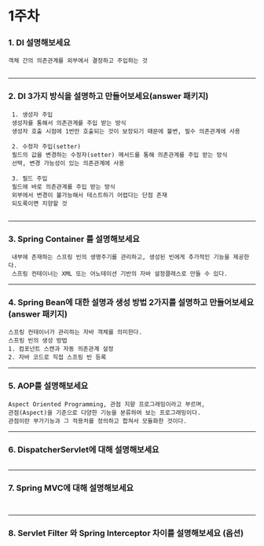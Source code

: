 # 1주차

### 1. DI 설명해보세요

~~~
객체 간의 의존관계를 외부에서 결정하고 주입하는 것
 
~~~

---

### 2. DI 3가지 방식을 설명하고 만들어보세요(answer 패키지)

~~~
 1. 생성자 주입
 생성자를 통해서 의존관계를 주입 받는 방식
 생성자 호출 시점에 1번만 호출되는 것이 보장되기 때문에 불변, 필수 의존관계에 사용
 
 2. 수정자 주입(setter)
 필드의 값을 변경하는 수정자(setter) 메서드를 통해 의존관계를 주입 받는 방식
 선택, 변경 가능성이 있는 의존관계에 사용
 
 3. 필드 주입
 필드에 바로 의존관계를 주입 받는 방식
 외부에서 변경이 불가능해서 테스트하기 어렵다는 단점 존재
 되도록이면 지양할 것
 
~~~

---
### 3. Spring Container 를 설명해보세요

~~~
 내부에 존재하는 스프링 빈의 생명주기를 관리하고, 생성된 빈에게 추가적인 기능을 제공한다.
 스프링 컨테이너는 XML 또는 어노테이션 기반의 자바 설정클래스로 만들 수 있다.
~~~

---

### 4. Spring Bean에 대한 설명과 생성 방법 2가지를 설명하고 만들어보세요(answer 패키지)

~~~
스프링 컨테이너가 관리하는 자바 객체를 의미한다.
스프링 빈의 생성 방법
1. 컴포넌트 스캔과 자동 의존관계 설정
2. 자바 코드로 직접 스프링 빈 등록
~~~

--- 

### 5. AOP를 설명해보세요

~~~
Aspect Oriented Programming, 관점 지향 프로그래밍이라고 부르며, 
관점(Aspect)을 기준으로 다양한 기능을 분류하여 보는 프로그래밍이다.
관점이란 부가기능과 그 적용처를 정의하고 합쳐서 모듈화한 것이다.
~~~

--- 

### 6. DispatcherServlet에 대해 설명해보세요

~~~

~~~

---

### 7. Spring MVC에 대해 설명해보세요

~~~
 
~~~

--- 


### 8. Servlet Filter 와 Spring Interceptor 차이를 설명해보세요 (옵션)

~~~

~~~

